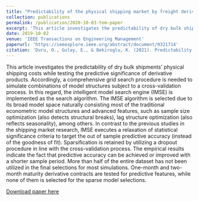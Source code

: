 ```yaml
---
title: "Predictability of the physical shipping market by freight derivatives"
collection: publications
permalink: /publication/2020-10-03-tem-paper
excerpt: 'This article investigates the predictability of dry bulk shipments’ physical shipping costs while testing the predictive significance of derivative products. Accordingly, a comprehensive grid search procedure is needed to simulate combinations of model structures subject to a cross-validation process.'
date: 2019-10-02
venue: 'IEEE Transactions on Engineering Management'
paperurl: 'https://ieeexplore.ieee.org/abstract/document/9321714'
citation: 'Duru, O., Gulay, E., & Bekiroglu, K. (2021). Predictability of the physical shipping market by freight derivatives. IEEE Transactions on Engineering Management.'
---
```

This article investigates the predictability of dry bulk shipments’ physical shipping costs while testing the predictive significance of derivative products. Accordingly, a comprehensive grid search procedure is needed to simulate combinations of model structures subject to a cross-validation process. In this regard, the intelligent model search engine (IMSE) is implemented as the search algorithm. The IMSE algorithm is selected due to its broad model space naturally consisting most of the traditional econometric model structures and advanced features, such as sample size optimization (also detects structural breaks), lag structure optimization (also reflects seasonality), among others. In contrast to the previous studies in the shipping market research, IMSE executes a relaxation of statistical significance criteria to target the out of sample predictive accuracy (instead of the goodness of fit). Sparsification is retained by utilizing a dropout procedure in line with the cross-validation process. The empirical results indicate the fact that predictive accuracy can be achieved or improved with a shorter sample period. More than half of the entire dataset has not been utilized in the final selections for most simulations. One-month and two-month maturity derivative contracts are tested for predictive features, while none of them is selected for the sparse model selections.

[Download paper here](https://ieeexplore.ieee.org/abstract/document/9321714)
